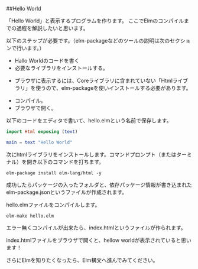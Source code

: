 ##Hello World

「Hello World」と表示するプログラムを作ります。
ここでElmのコンパイルまでの過程を解説したいと思います。

以下のステップが必要です。（elm-packageなどのツールの説明は次のセクションで行います。）

* Hallo Worldのコードを書く
* 必要なライブラリをインストールする。
 - ブラウザに表示するには、Coreライブラリに含まれていない「Htmlライブラリ」を使うので、elm-packageを使いインストールする必要があります。
* コンパイル。
* ブラウザで開く。


以下のコードをエディタで書いて、hello.elmという名前で保存します。


```elm
import Html exposing (text)

main = text "Hello World"
```

次にhtmlライブラリをインストールします。コマンドプロンプト（またはターミナル）を開き以下のコマンドを打ちます。

```
elm-package install elm-lang/html -y
```

成功したらパッケージの入ったフォルダと、依存パッケージ情報が書き込まれたelm-package.jsonというファイルが作成されます。

hello.elmファイルをコンパイルします。

```
elm-make hello.elm
```

エラー無くコンパイルが出来たら、index.htmlというファイルが作られます。

index.htmlファイルをブラウザで開くと、hellow worldが表示されていると思います！

さらにElmを知りたくなったら、Elm構文へ進んでみてください。
